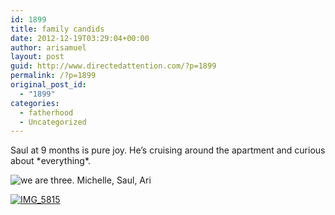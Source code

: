 ```yaml
---
id: 1899
title: family candids
date: 2012-12-19T03:29:04+00:00
author: arisamuel
layout: post
guid: http://www.directedattention.com/?p=1899
permalink: /?p=1899
original_post_id:
  - "1899"
categories:
  - fatherhood
  - Uncategorized
---
```

Saul at 9 months is pure joy. He&#8217;s cruising around the apartment and curious about \*everything\*.

<img class="alignleft size-medium wp-image-1901" alt="we are three. Michelle, Saul, Ari" src="https://i2.wp.com/www.samuelakerstein.com/wp-content/uploads/2012/12/img_5834-300x200.jpg?fit=300%2C200" srcset="https://i0.wp.com/www.samuelakerstein.com/wp-content/uploads/2012/12/img_5834.jpg?w=4272 4272w, https://i0.wp.com/www.samuelakerstein.com/wp-content/uploads/2012/12/img_5834.jpg?resize=300%2C200 300w, https://i0.wp.com/www.samuelakerstein.com/wp-content/uploads/2012/12/img_5834.jpg?resize=768%2C512 768w, https://i0.wp.com/www.samuelakerstein.com/wp-content/uploads/2012/12/img_5834.jpg?resize=1024%2C683 1024w, https://i0.wp.com/www.samuelakerstein.com/wp-content/uploads/2012/12/img_5834.jpg?w=1680 1680w, https://i0.wp.com/www.samuelakerstein.com/wp-content/uploads/2012/12/img_5834.jpg?w=2520 2520w" sizes="(max-width: 300px) 85vw, 300px" data-recalc-dims="1" />

<a href="http://www.directedattention.com/musings/baby/family-candids/attachment/img_5815/" rel="attachment wp-att-1900"><img alt="IMG_5815" src="https://i0.wp.com/www.samuelakerstein.com/wp-content/uploads/2012/12/img_5815.jpg?resize=300%2C200" data-recalc-dims="1" /></a>